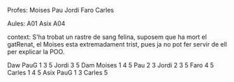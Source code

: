 Profes:
Moises 
Pau
Jordi
Faro
Carles


Aules:
A01
Asix
A04

context:
S'ha trobat un rastre de sang felina, suposem que ha mort el gatRenat,
el Moises esta extremadament trist, pues ja no pot fer servir de ell per
explicar la POO.

Daw PauG 1  3 5 Jordi  3 5
Dam Moises 1 4 5  Pau 2 3 Jordi 2 3 5 Faro 4 5 Carles 1 4 5
Asix PauG 1 3 Carles 5 
